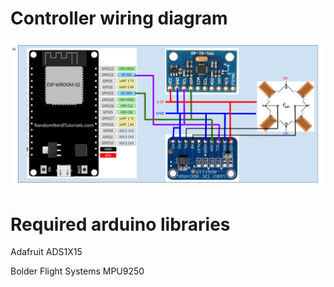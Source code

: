 # Controller wiring diagram

![ESP wiring diagram](Design/_device_wiring.png)

# Required arduino libraries

Adafruit ADS1X15

Bolder Flight Systems MPU9250
